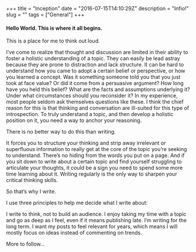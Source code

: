 +++
title = "Inception"
date = "2016-07-15T14:10:29Z"
description = "Infio!"
slug = ""
tags = ["General"]
+++


#### Hello World. This is where it all begins. 



This is a place for me to think out loud.

I’ve come to realize that thought and discussion are limited in their ability to foster a holistic understanding of a topic. They can easily be lead astray because they are prone to distraction and lack structure. It can be hard to understand how you came to adopt a certain belief or perspective, or how you learned a concept. Was it something someone told you that you just took at face value? Or did it come from a persuasive argument? How long have you held this belief? What are the facts and assumptions underlying it? Under what circumstances should you reconsider it? In my experience, most people seldom ask themselves questions like these. I think the chief reason for this is that thinking and conversation are ill-suited for this type of introspection. To truly understand a topic, and then develop a holistic position on it, you need a way to anchor your reasoning.  

There is no better way to do this than writing.

It forces you to structure your thinking and strip away irrelevant or superfluous information to really get at the core of the topic you’re seeking to understand. There’s no hiding from the words you put on a page. And if you sit down to write about a certain topic and find yourself struggling to articulate your thoughts, it could be a sign you need to spend some more time learning about it. Writing regularly is the only way to sharpen your critical thinking skills.

So that’s why I write.

I use three principles to help me decide what I write about:

I write to think, not to build an audience.
I enjoy taking my time with a topic and go as deep as I feel, even if it means publishing late.
I’m writing for the long term. I want my posts to feel relevant for years, which means I will mostly focus on ideas instead of commenting on trends.

More to follow...
